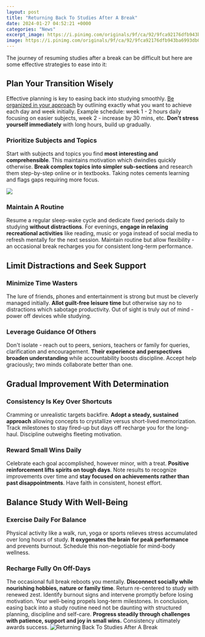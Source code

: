 ```yaml
---
layout: post
title: "Returning Back To Studies After A Break"
date: 2024-01-27 04:52:21 +0000
categories: "News"
excerpt_image: https://i.pinimg.com/originals/9f/ca/92/9fca92176dfb943ba6993db0b06a1e7d.png
image: https://i.pinimg.com/originals/9f/ca/92/9fca92176dfb943ba6993db0b06a1e7d.png
---
```


The journey of resuming studies after a break can be difficult but here are some effective strategies to ease into it:
## Plan Your Transition Wisely 
Effective planning is key to easing back into studying smoothly. [Be organized in your approach](https://fistore.mysenprints.com/collection/alcock) by outlining exactly what you want to achieve each day and week initially. Example schedule: week 1 - 2 hours daily focusing on easier subjects, week 2 - increase by 30 mins, etc. **Don't stress yourself immediately** with long hours, build up gradually. 
### Prioritize Subjects and Topics 
Start with subjects and topics you find **most interesting and comprehensible**. This maintains motivation which dwindles quickly otherwise. **Break complex topics into simpler sub-sections** and research them step-by-step online or in textbooks. Taking notes cements learning and flags gaps requiring more focus.

![](https://headspace.org.au/assets/Uploads/Centres/Queanbeyan/Back-to-study-tips-tile__FitMaxWzEyMDAsMTIwMF0.jpg)
### Maintain A Routine 
Resume a regular sleep-wake cycle and dedicate fixed periods daily to studying **without distractions**. For evenings, **engage in relaxing recreational activities** like reading, music or yoga instead of social media to refresh mentally for the next session. Maintain routine but allow flexibility - an occasional break recharges you for consistent long-term performance.
## Limit Distractions and Seek Support
### Minimize Time Wasters 
The lure of friends, phones and entertainment is strong but must be cleverly managed initially. **Allot guilt-free leisure time** but otherwise say no to distractions which sabotage productivity. Out of sight is truly out of mind - power off devices while studying. 
### Leverage Guidance Of Others  
Don't isolate - reach out to peers, seniors, teachers or family for queries, clarification and encouragement. **Their experience and perspectives broaden understanding** while accountability boosts discipline. Accept help graciously; two minds collaborate better than one. 
## Gradual Improvement With Determination
### Consistency Is Key Over Shortcuts
Cramming or unrealistic targets backfire. **Adopt a steady, sustained approach** allowing concepts to crystallize versus short-lived memorization. Track milestones to stay fired-up but days off recharge you for the long-haul. Discipline outweighs fleeting motivation.
### Reward Small Wins Daily 
Celebrate each goal accomplished, however minor, with a treat. **Positive reinforcement lifts spirits on tough days**. Note results to recognize improvements over time and **stay focused on achievements rather than past disappointments**. Have faith in consistent, honest effort. 
## Balance Study With Well-Being
### Exercise Daily For Balance
Physical activity like a walk, run, yoga or sports relieves stress accumulated over long hours of study. **It oxygenates the brain for peak performance** and prevents burnout. Schedule this non-negotiable for mind-body wellness.  
### Recharge Fully On Off-Days
The occasional full break reboots you mentally. **Disconnect socially while nourishing hobbies, nature or family time**. Return re-centered to study with renewed zest. Identify burnout signs and intervene promptly before losing motivation. Your well-being propels long-term milestones.
In conclusion, easing back into a study routine need not be daunting with structured planning, discipline and self-care. **Progress steadily through challenges with patience, support and joy in small wins.** Consistency ultimately awards success.
![Returning Back To Studies After A Break](https://i.pinimg.com/originals/9f/ca/92/9fca92176dfb943ba6993db0b06a1e7d.png)